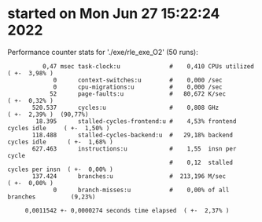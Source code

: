 # started on Mon Jun 27 15:22:24 2022


 Performance counter stats for './exe/rle_exe_O2' (50 runs):

              0,47 msec task-clock:u              #    0,410 CPUs utilized            ( +-  3,98% )
                 0      context-switches:u        #    0,000 /sec                   
                 0      cpu-migrations:u          #    0,000 /sec                   
                52      page-faults:u             #   80,672 K/sec                    ( +-  0,32% )
           520.537      cycles:u                  #    0,808 GHz                      ( +-  2,39% )  (90,77%)
            18.395      stalled-cycles-frontend:u #    4,53% frontend cycles idle     ( +-  1,50% )
           118.488      stalled-cycles-backend:u  #   29,18% backend cycles idle      ( +-  1,68% )
           627.463      instructions:u            #    1,55  insn per cycle         
                                                  #    0,12  stalled cycles per insn  ( +-  0,00% )
           137.424      branches:u                #  213,196 M/sec                    ( +-  0,00% )
                 0      branch-misses:u           #    0,00% of all branches          (9,23%)

         0,0011542 +- 0,0000274 seconds time elapsed  ( +-  2,37% )

